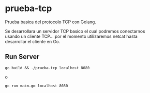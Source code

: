# prueba-tcp
Prueba basica del protocolo TCP con Golang.

Se desarrollara un servidor TCP basico el cual podremos conectarnos usando un cliente TCP... por el momento utilizaremos netcat hasta desarrollar el cliente en Go.

## Run Server

`go build && ./prueba-tcp localhost 8080`

o

`go run main.go localhost 8080`
